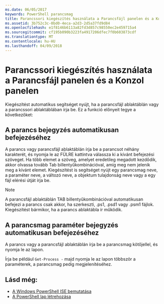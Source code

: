 ```yaml
---
ms.date: 06/05/2017
keywords: PowerShell parancsmag
title: Parancssori kiegészítés használata a Parancsfájl panelen és a Konzol panelen
ms.assetid: 3b752c3c-0bd0-4eca-a2d3-2d5a37fd9d84
ms.openlocfilehash: e1f8146b6113a82fd3d857c98550ec2e459715a4
ms.sourcegitcommit: cf195b090b3223fa4917206dfec7f0b603873cdf
ms.translationtype: MT
ms.contentlocale: hu-HU
ms.lasthandoff: 04/09/2018
---
```

# <a name="how-to-use-tab-completion-in-the-script-pane-and-console-pane"></a>Parancssori kiegészítés használata a Parancsfájl panelen és a Konzol panelen

Kiegészítést automatikus segítséget nyújt, ha a parancsfájl ablaktáblán vagy a parancssori ablaktáblában írja be. Ez a funkció előnyeit tegye a következőket:

## <a name="to-automatically-complete-a-command-entry"></a>A parancs bejegyzés automatikusan befejezéséhez

A parancs vagy parancsfájl ablaktáblán írja be a parancsot néhány karakterét, és nyomja le az FÜLRE kattintva válassza ki a kívánt befejezési szöveget. Ha több elemet a szöveg, amelyet eredetileg megadott kezdődik, akkor olvassa tovább Tab billentyűkombinációval, amíg meg nem jelenik meg a kívánt elemet. Kiegészítést is segítséget nyújt egy parancsmag neve, a paraméter neve, a változó neve, a objektum tulajdonság neve vagy a egy fájl elérési útját írja be.

> [!NOTE]
> A parancsfájl ablaktáblán TAB billentyűkombinációval automatikusan befejezi a parancs csak akkor, ha szerkeszti, .ps1, .psd1 vagy .psm1 fájlok. Kiegészítést bármikor, ha a parancs ablaktábla ír működik.

## <a name="to-automatically-complete-a-cmdlet-parameter-entry"></a>A parancsmag paraméter bejegyzés automatikusan befejezéséhez

A parancs vagy a parancsfájl ablaktáblán írja be a parancsmag kötőjellel, és nyomja le az lapon.

Írja be például `Get-Process -` majd nyomja le az lapon többször a paraméterek, a parancsmag pedig megjelenítéséhez.

## <a name="see-also"></a>Lásd még:

- [A Windows PowerShell ISE bemutatása](Introducing-the-Windows-PowerShell-ISE.md)
- [A PowerShell lap létrehozása](How-to-Create-a-PowerShell-Tab-in-Windows-PowerShell-ISE.md)